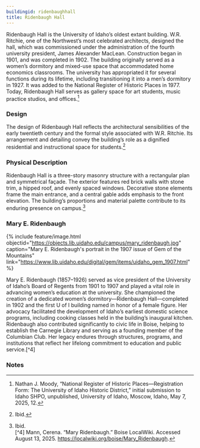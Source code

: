 ```yaml
---
buildingid: ridenbaughhall
title: Ridenbaugh Hall
---
```


Ridenbaugh Hall is the University of Idaho’s oldest extant building. W.R. Ritchie, one of the Northwest’s most celebrated architects, designed the hall, which was commissioned under the administration of the fourth university president, James Alexander MacLean. Construction began in 1901, and was completed in 1902. The building originally served as a women’s dormitory and mixed-use space that accommodated home economics classrooms. The university has appropriated it for several functions during its lifetime, including transitioning it into a men’s dormitory in 1927. It was added to the National Register of Historic Places in 1977. Today, Ridenbaugh Hall serves as gallery space for art students, music practice studios, and offices.[^1]

### Design  

The design of Ridenbaugh Hall reflects the architectural sensibilities of the early twentieth century and the formal style associated with W.R. Ritchie. Its arrangement and detailing convey the building’s role as a dignified residential and instructional space for students.[^2]

### Physical Description

Ridenbaugh Hall is a three-story masonry structure with a rectangular plan and symmetrical façade. The exterior features red brick walls with stone trim, a hipped roof, and evenly spaced windows. Decorative stone elements frame the main entrance, and a central gable adds emphasis to the front elevation. The building’s proportions and material palette contribute to its enduring presence on campus.[^3]

### Mary E. Ridenbaugh  

 {% include feature/image.html objectid="https://objects.lib.uidaho.edu/campus/mary_ridenbaugh.jpg" caption="Mary E. Ridenbaugh's portrait in the 1907 issue of Gem of the Mountains" link="https://www.lib.uidaho.edu/digital/gem/items/uidaho_gem_1907.html" %}

Mary E. Ridenbaugh (1857–1926) served as vice president of the University of Idaho’s Board of Regents from 1901 to 1907 and played a vital role in advancing women’s education at the university. She championed the creation of a dedicated women’s dormitory—Ridenbaugh Hall—completed in 1902 and the first U of I building named in honor of a female figure. Her advocacy facilitated the development of Idaho’s earliest domestic science programs, including cooking classes held in the building’s inaugural kitchen. Ridenbaugh also contributed significantly to civic life in Boise, helping to establish the Carnegie Library and serving as a founding member of the Columbian Club. Her legacy endures through structures, programs, and institutions that reflect her lifelong commitment to education and public service.[^4]  

### Notes  

[^1]: Nathan J. Moody, “National Register of Historic Places—Registration Form: The University of Idaho Historic District,” initial submission to Idaho SHPO, unpublished, University of Idaho, Moscow, Idaho, May 7, 2025, 12.  
[^2]: Ibid.  
[^3]: Ibid.  
[^4] Mann, Cerena. “Mary Ridenbaugh.” Boise LocalWiki. Accessed August 13, 2025. https://localwiki.org/boise/Mary_Ridenbaugh.